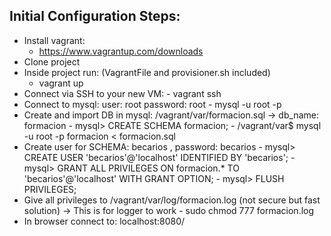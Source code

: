 ## Initial Configuration Steps:
- Install vagrant: 
  - https://www.vagrantup.com/downloads
- Clone project
- Inside project run: (VagrantFile and provisioner.sh included)
  - vagrant up 
- Connect via SSH to your new VM: 
        - vagrant ssh
- Connect to mysql: user: root password: root 
        - mysql -u root -p
- Create and import DB in mysql: /vagrant/var/formacion.sql -> db_name: formacion
        - mysql> CREATE SCHEMA formacion;
        - /vagrant/var$ mysql -u root -p formacion < formacion.sql
- Create user for SCHEMA: becarios , password: becarios
        - mysql> CREATE USER 'becarios'@'localhost' IDENTIFIED BY 'becarios';
        - mysql> GRANT ALL PRIVILEGES ON formacion.* TO 'becarios'@'localhost' WITH GRANT OPTION;
        - mysql> FLUSH PRIVILEGES;
- Give all privileges to /vagrant/var/log/formacion.log (not secure but fast solution) -> This is for logger to work
        - sudo chmod 777 formacion.log
- In browser connect to: localhost:8080/
